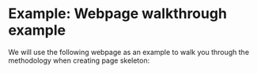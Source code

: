 # Example: Webpage walkthrough example





We will use the following webpage as an example to walk you through the methodology when creating page skeleton:





